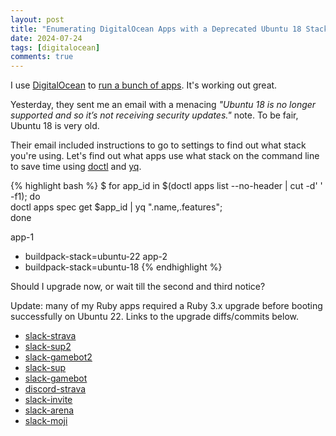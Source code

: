 ```yaml
---
layout: post
title: "Enumerating DigitalOcean Apps with a Deprecated Ubuntu 18 Stack"
date: 2024-07-24
tags: [digitalocean]
comments: true
---
```

I use [DigitalOcean](https://m.do.co/c/5b26011f9a9b) to [run a bunch of apps](https://code.dblock.org/2023/01/15/migrating-from-dokku-to-digital-ocean-apps.html). It's working out great. 

Yesterday, they sent me an email with a menacing _"Ubuntu 18 is no longer supported and so it’s not receiving security updates."_ note. To be fair, Ubuntu 18 is very old.

Their email included instructions to go to settings to find out what stack you're using. Let's find out what apps use what stack on the command line to save time using [doctl](https://docs.digitalocean.com/reference/doctl/) and [yq](https://github.com/mikefarah/yq).

{% highlight bash %}
$ for app_id in $(doctl apps list --no-header | cut -d' ' -f1); do \
    doctl apps spec get $app_id | yq ".name,.features"; \
    done

app-1
- buildpack-stack=ubuntu-22
app-2
- buildpack-stack=ubuntu-18
{% endhighlight %}

Should I upgrade now, or wait till the second and third notice?

Update: many of my Ruby apps required a Ruby 3.x upgrade before booting successfully on Ubuntu 22. Links to the upgrade diffs/commits below.

* [slack-strava](https://github.com/dblock/slack-strava/compare/55ccd64e130d504277b3522af1b72ae70e797cd7..5a595b2ba1c736d52a7b4f936585b2ce2deb4230)
* [slack-sup2](https://github.com/dblock/slack-sup2/commit/5bf423375cd9e390a76d7a1fdf828edbaabe46b5)
* [slack-gamebot2](https://github.com/dblock/slack-gamebot2/commit/60fae7d9bbf124b19b78a3826182e6bc9357ae93)
* [slack-sup](https://github.com/dblock/slack-sup/compare/26f22ee0488164f16394aae49faedd4906d01978..eb00159ba2200837f5e118f1b0390a18b6796d77)
* [slack-gamebot](https://github.com/dblock/slack-gamebot/commit/aac22e8cf02efc691906f4e397248283682b5ac9)
* [discord-strava](https://github.com/dblock/discord-strava/compare/bba2ce971e0142ff5e56c8244df79e9b3a3d160b..db09ffe396e4ad4ee7cb42c16a4766cda7bbd70c)
* [slack-invite](https://github.com/vestris/slack-invite/commit/744ec76aedbcd0548ba93b57126db29abcd98686)
* [slack-arena](https://github.com/dblock/slack-arena/commit/d08efa5d4913c22e40aec4ee6d03472002306877)
* [slack-moji](https://github.com/dblock/slack-moji/commit/e240efa93305334c06e7ea5dc1d0322824f864a6)
